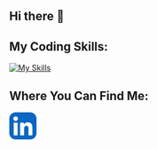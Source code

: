 ## Hi there 👋

<!--
**VladimirDeJesusMolina/VladimirDeJesusMolina** is a ✨ _special_ ✨ repository because its `README.md` (this file) appears on your GitHub profile.

Here are some ideas to get you started:

- 🔭 I’m currently working on ...
- 🌱 I’m currently learning ...
- 👯 I’m looking to collaborate on ...
- 🤔 I’m looking for help with ...
- 💬 Ask me about ...
- 📫 How to reach me: ...
- 😄 Pronouns: ...
- ⚡ Fun fact: ...
-->
## My Coding Skills:

[![My Skills](https://skillicons.dev/icons?i=js,java,react,html)](https://skillicons.dev)

## Where You Can Find Me:

<a href = "https://www.linkedin.com/in/vladimirmolinavm/" /> <img src = "https://github.com/tandpfun/skill-icons/raw/main/icons/LinkedIn.svg" height = "49" />
